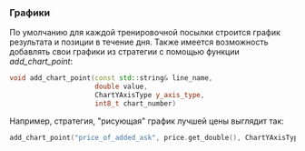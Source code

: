 ### Графики
По умолчанию для каждой тренировочной посылки строится график результата и позиции в течение дня. Также имеется возможность добавлять свои графики из стратегии с помощью функции *add_chart_point*:
```c++
void add_chart_point(const std::string& line_name, 
                     double value, 
                     ChartYAxisType y_axis_type, 
                     int8_t chart_number)
```
Например, стратегия, "рисующая" график лучшей цены выглядит так:
```c++
add_chart_point("price_of_added_ask", price.get_double(), ChartYAxisType::Left, 1);
```
